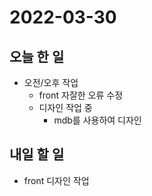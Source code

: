 # 2022-03-30
## 오늘 한 일
- 오전/오후 작업
    - front 자잘한 오류 수정
    - 디자인 작업 중
      - mdb를 사용하여 디자인
## 내일 할 일
- front 디자인 작업